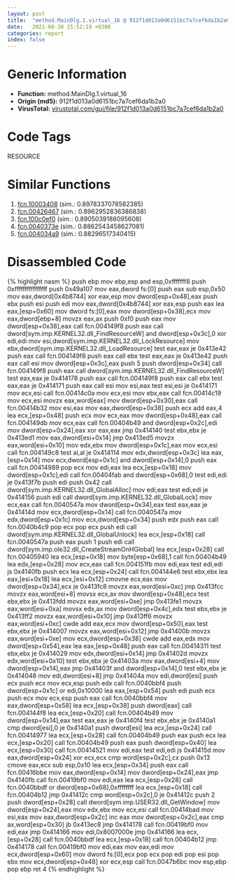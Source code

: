 ```yaml
---
layout: post
title:  "method.MainDlg.1.virtual_16 @ 912f1d013a0d6151bc7a7cef6da1b2a0"
date:   2021-08-30 15:52:19 +0300
categories: report
index: false
---
```


# Generic Information
- **Function:** method.MainDlg.1.virtual\_16
- **Origin (md5):** 912f1d013a0d6151bc7a7cef6da1b2a0
- **VirusTotal:** [virustotal.com/gui/file/912f1d013a0d6151bc7a7cef6da1b2a0][virustotal_ref]

# Code Tags
<span class="tag" id="RESOURCE">RESOURCE</span>


# Similar Functions

1. [fcn.10003408][similar_1_ref] (sim.: 0.8978337078582385)
2. [fcn.00426467][similar_2_ref] (sim.: 0.8962952836386838)
3. [fcn.100c0ef0][similar_3_ref] (sim.: 0.8905039188095608)
4. [fcn.0040373e][similar_4_ref] (sim.: 0.8862543458627081)
5. [fcn.004034a9][similar_5_ref] (sim.: 0.88296517340415)


# Disassembled Code

{% highlight nasm %}
push ebp
mov ebp,esp
and esp,0xfffffff8
push 0xffffffffffffffff
push 0x49a107
mov eax,dword fs:[0]
push eax
sub esp,0x50
mov eax,dword[0x4b8744]
xor eax,esp
mov dword[esp+0x48],eax
push ebx
push esi
push edi
mov eax,dword[0x4b8744]
xor eax,esp
push eax
lea eax,[esp+0x60]
mov dword fs:[0],eax
mov dword[esp+0x38],ecx
mov eax,dword[ebp+8]
movzx eax,ax
push 0xf0
push eax
mov dword[esp+0x38],eax
call fcn.004149f8
push eax
call dword[sym.imp.KERNEL32.dll_FindResourceW]
and dword[esp+0x3c],0
xor edi,edi
mov esi,dword[sym.imp.KERNEL32.dll_LockResource]
mov ebx,dword[sym.imp.KERNEL32.dll_LoadResource]
test eax,eax
je 0x413e42
push eax
call fcn.004149f8
push eax
call ebx
test eax,eax
je 0x413e42
push eax
call esi
mov dword[esp+0x3c],eax
push 5
push dword[esp+0x34]
call fcn.004149f8
push eax
call dword[sym.imp.KERNEL32.dll_FindResourceW]
test eax,eax
je 0x414178
push eax
call fcn.004149f8
push eax
call ebx
test eax,eax
je 0x414171
push eax
call esi
mov esi,eax
test esi,esi
je 0x414171
mov ecx,esi
call fcn.00414c0a
mov ecx,esi
mov ebx,eax
call fcn.00414c19
mov ecx,esi
movzx eax,word[eax]
mov dword[esp+0x30],eax
call fcn.00414b32
mov esi,eax
mov eax,dword[esp+0x38]
push ecx
add eax,4
lea ecx,[esp+0x48]
push ecx
mov ecx,eax
mov dword[esp+0x48],eax
call fcn.004149db
mov ecx,eax
call fcn.00404b49
and dword[esp+0x2c],edi
mov dword[esp+0x24],eax
xor eax,eax
jmp 0x414140
test ebx,ebx
je 0x413ed1
mov eax,dword[esi+0x14]
jmp 0x413ed5
movzx eax,word[esi+0x10]
mov edx,ebx
mov dword[esp+0x1c],eax
mov ecx,esi
call fcn.004149c8
test al,al
je 0x414114
mov edx,dword[esp+0x3c]
lea eax,[esp+0x14]
mov ecx,dword[esp+0x1c]
and dword[esp+0x14],0
push eax
call fcn.00414989
pop ecx
mov edi,eax
lea ecx,[esp+0x18]
mov dword[esp+0x1c],edi
call fcn.00404fab
and dword[esp+0x68],0
test edi,edi
je 0x413f7b
push edi
push 0x42
call dword[sym.imp.KERNEL32.dll_GlobalAlloc]
mov edi,eax
test edi,edi
je 0x414156
push edi
call dword[sym.imp.KERNEL32.dll_GlobalLock]
mov ecx,eax
call fcn.0040547a
mov dword[esp+0x34],eax
test eax,eax
je 0x41414d
mov ecx,dword[esp+0x14]
call fcn.0040547a
mov edx,dword[esp+0x1c]
mov ecx,dword[esp+0x34]
push edx
push eax
call fcn.0040b4c9
pop ecx
pop ecx
push edi
call dword[sym.imp.KERNEL32.dll_GlobalUnlock]
lea ecx,[esp+0x18]
call fcn.0040547a
push eax
push 1
push edi
call dword[sym.imp.ole32.dll_CreateStreamOnHGlobal]
lea ecx,[esp+0x28]
call fcn.00405940
lea ecx,[esp+0x18]
mov byte[esp+0x68],1
call fcn.00404b49
lea edx,[esp+0x28]
mov ecx,eax
call fcn.004151fb
mov edi,eax
test edi,edi
js 0x4140fb
push ecx
lea ecx,[esp+0x24]
call fcn.004144e6
test ebx,ebx
lea eax,[esi+0x18]
lea ecx,[esi+0x12]
cmovne ecx,eax
mov dword[esp+0x34],ecx
je 0x413fc8
movzx eax,word[esi+0xc]
jmp 0x413fcc
movzx eax,word[esi+8]
movsx ecx,ax
mov dword[esp+0x48],ecx
test ebx,ebx
je 0x413fdd
movzx eax,word[esi+0xe]
jmp 0x413fe1
movzx eax,word[esi+0xa]
movsx edx,ax
mov dword[esp+0x4c],edx
test ebx,ebx
je 0x413ff2
movzx eax,word[esi+0x10]
jmp 0x413ff6
movzx eax,word[esi+0xc]
cwde
add eax,ecx
mov dword[esp+0x50],eax
test ebx,ebx
je 0x414007
movzx eax,word[esi+0x12]
jmp 0x41400b
movzx eax,word[esi+0xe]
mov ecx,dword[esp+0x38]
cwde
add eax,edx
mov dword[esp+0x54],eax
lea eax,[esp+0x48]
push eax
call fcn.00414311
test ebx,ebx
je 0x414029
mov edx,dword[esi+0x14]
jmp 0x41402d
movzx edx,word[esi+0x10]
test ebx,ebx
je 0x41403a
mov eax,dword[esi+4]
mov dword[esp+0x14],eax
jmp 0x41403f
and dword[esp+0x14],0
test ebx,ebx
je 0x414048
mov edi,dword[esi+8]
jmp 0x41404a
mov edi,dword[esi]
push ecx
push ecx
mov ecx,esp
push edx
call fcn.0040bbf4
push dword[esp+0x1c]
or edi,0x10000
lea eax,[esp+0x54]
push edi
push ecx
push ecx
mov ecx,esp
push eax
call fcn.0040bbf4
mov eax,dword[esp+0x58]
lea ecx,[esp+0x38]
push dword[eax]
call fcn.004144f8
lea ecx,[esp+0x20]
call fcn.00404b49
mov dword[esp+0x14],eax
test eax,eax
je 0x4140f4
test ebx,ebx
je 0x4140a1
cmp dword[esi],0
je 0x4140a1
push dword[esi]
lea ecx,[esp+0x24]
call fcn.00414977
lea ecx,[esp+0x28]
call fcn.00404b49
push eax
push ecx
lea ecx,[esp+0x20]
call fcn.00404b49
push eax
push dword[esp+0x40]
lea ecx,[esp+0x30]
call fcn.00414521
mov edi,eax
test edi,edi
js 0x41415d
mov eax,dword[esp+0x24]
xor ecx,ecx
cmp word[esp+0x2c],cx
push 0x13
cmove eax,ecx
sub esp,0x10
lea ecx,[esp+0x34]
push eax
call fcn.00416bbe
mov eax,dword[esp+0x14]
mov dword[esp+0x24],eax
jmp 0x4140fb
call fcn.00419bf0
mov edi,eax
lea ecx,[esp+0x28]
call fcn.0040bbdf
or dword[esp+0x68],0xffffffff
lea ecx,[esp+0x18]
call fcn.00404b12
jmp 0x41412c
cmp word[esp+0x2c],0
je 0x41412c
push 2
push dword[esp+0x28]
call dword[sym.imp.USER32.dll_GetWindow]
mov dword[esp+0x24],eax
mov edx,ebx
mov ecx,esi
call fcn.00414bad
mov esi,eax
mov eax,dword[esp+0x2c]
inc eax
mov dword[esp+0x2c],eax
cmp ax,word[esp+0x30]
jb 0x413ec8
jmp 0x414178
call fcn.00419bf0
mov edi,eax
jmp 0x414166
mov edi,0x8007000e
jmp 0x414166
lea ecx,[esp+0x28]
call fcn.0040bbdf
lea ecx,[esp+0x18]
call fcn.00404b12
jmp 0x414178
call fcn.00419bf0
mov edi,eax
mov eax,edi
mov ecx,dword[esp+0x60]
mov dword fs:[0],ecx
pop ecx
pop edi
pop esi
pop ebx
mov ecx,dword[esp+0x48]
xor ecx,esp
call fcn.0047b6bc
mov esp,ebp
pop ebp
ret 4
{% endhighlight %}


[similar_1_ref]: /report/fcn.10003408@090dc3a8da6aa33c667b678303e4bdd6
[similar_2_ref]: /report/fcn.00426467@418e0921f3a9bd4f5bc0dcc59623b5a1
[similar_3_ref]: /report/fcn.100c0ef0@a0ac129ff3ea4c0dfa9529c259a9502c
[similar_4_ref]: /report/fcn.0040373e@44e1ffcf4e71f4505c09d520fd75f1e4
[similar_5_ref]: /report/fcn.004034a9@912f1d013a0d6151bc7a7cef6da1b2a0
[virustotal_ref]: https://www.virustotal.com/gui/file/912f1d013a0d6151bc7a7cef6da1b2a0